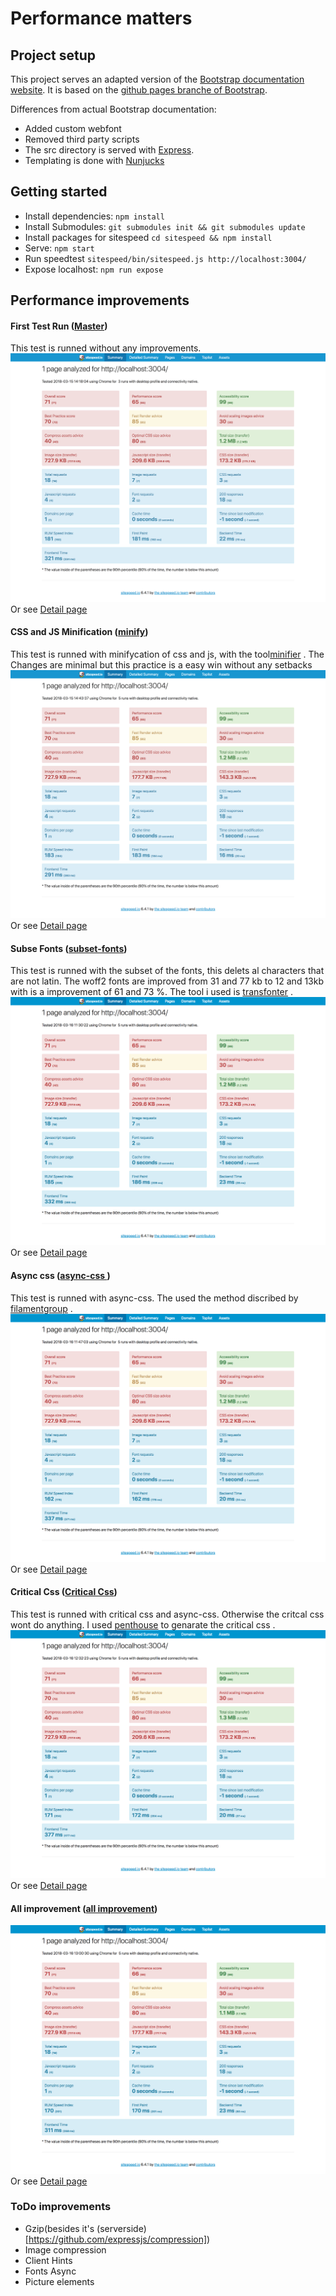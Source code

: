 # Performance matters

## Project setup

This project serves an adapted version of the [Bootstrap documentation website](http://getbootstrap.com/). It is based on the [github pages branche of Bootstrap](https://github.com/twbs/bootstrap/tree/gh-pages).

Differences from actual Bootstrap documentation:

- Added custom webfont
- Removed third party scripts
- The src directory is served with [Express](https://expressjs.com/).
- Templating is done with [Nunjucks](https://mozilla.github.io/nunjucks/)

## Getting started

- Install dependencies: `npm install`
- Install Submodules: `git submodules init && git submodules update`
- Install packages for sitespeed `cd sitespeed && npm install`
- Serve: `npm start`
- Run speedtest `sitespeed/bin/sitespeed.js http://localhost:3004/`
- Expose localhost: `npm run expose`

## Performance improvements

#### First Test Run ([Master](https://github.com/Casburggraaf/performance-matters/tree/master))
This test is runned without any improvements.
![alt text](sitespeed-result/test_images/test_1.png "first test")
Or see [Detail page](http://htmlpreview.github.io/?https://raw.githubusercontent.com/Casburggraaf/performance-matters/tree/master/sitespeed-result/localhost/2018-03-15-14-18-04/detailed.html)

#### CSS and JS Minification ([minify](https://github.com/Casburggraaf/performance-matters/tree/feature/minify))
This test is runned with minifycation of css and js, with the tool[minifier](https://github.com/fizker/minifier) .
The Changes are minimal but this practice is a easy win without any setbacks
![alt text](sitespeed-result/test_images/test_minify.png "minify test")
Or see [Detail page](http://htmlpreview.github.io/?https://raw.githubusercontent.com/Casburggraaf/performance-matters/tree/master/sitespeed-result/localhost/2018-03-15-14-43-37/detailed.html)

#### Subse Fonts ([subset-fonts](https://github.com/Casburggraaf/performance-matters/tree/feature/subset-fonts))
This test is runned with the subset of the fonts, this delets al characters that are not latin. The woff2 fonts are improved from 31 and 77 kb to 12 and 13kb with is a improvement of 61 and 73 %. The tool i used is  [transfonter](https://transfonter.org/) .
![alt text](sitespeed-result/test_images/test_subset-font.png "subset font test")
Or see [Detail page](http://htmlpreview.github.io/?https://raw.githubusercontent.com/Casburggraaf/performance-matters/tree/master/sitespeed-result/localhost/2018-03-16-11-30-22/detailed.html)

#### Async css ([async-css ](https://github.com/Casburggraaf/performance-matters/tree/feature/async-css))
This test is runned with async-css. The used the method discribed by [filamentgroup](https://www.filamentgroup.com/lab/async-css.html) .
![alt text](sitespeed-result/test_images/test_async-css.png "Async Css test")
Or see [Detail page](http://htmlpreview.github.io/?https://raw.githubusercontent.com/Casburggraaf/performance-matters/tree/master/sitespeed-result/localhost/2018-03-16-11-47-03/detailed.html)

#### Critical Css ([Critical Css](https://github.com/Casburggraaf/performance-matters/tree/feature/critical-css))
This test is runned with critical css and async-css. Otherwise the critcal css wont do anything. I used  [penthouse](https://github.com/pocketjoso/penthousel) to genarate the critical css .
![alt text](sitespeed-result/test_images/test_critical-css.png "critical Css test")
Or see [Detail page](http://htmlpreview.github.io/?https://raw.githubusercontent.com/Casburggraaf/performance-matters/tree/master/sitespeed-result/localhost/2018-03-16-12-32-23/detailed.html)

#### All improvement ([all improvement](https://github.com/Casburggraaf/performance-matters/tree/feature/all-improvents))

![alt text](sitespeed-result/test_images/test_all-improvement.png "all improvement")
Or see [Detail page](http://htmlpreview.github.io/?https://raw.githubusercontent.com/Casburggraaf/performance-matters/tree/master/sitespeed-result/localhost/2018-03-16-13-00-30/detailed.html)

### ToDo improvements

- Gzip(besides it's (serverside)[https://github.com/expressjs/compression])
- Image compression
- Client Hints
- Fonts Async
- Picture elements
